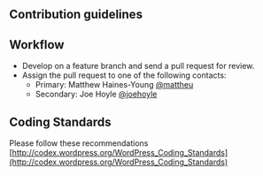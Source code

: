 ## Contribution guidelines ##

## Workflow ##

* Develop on a feature branch and send a pull request for review.
* Assign the pull request to one of the following contacts:
	* Primary: Matthew Haines-Young [@mattheu](https://github.com/mattheu)
	* Secondary: Joe Hoyle [@joehoyle](https://github.com/joehoyle)

## Coding Standards ##

Please follow these recommendations
[http://codex.wordpress.org/WordPress_Coding_Standards](http://codex.wordpress.org/WordPress_Coding_Standards)
